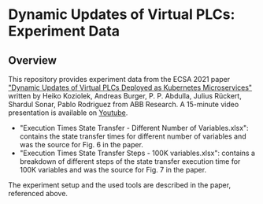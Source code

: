 # Dynamic Updates of Virtual PLCs: Experiment Data

## Overview
This repository provides experiment data from the ECSA 2021 paper ["Dynamic Updates of Virtual PLCs Deployed as Kubernetes Microservices"](https://www.koziolek.de/docs/Koziolek2021-ECSA-preprint.pdf) written by Heiko Koziolek, Andreas Burger, P. P. Abdulla, Julius Rückert, Shardul Sonar, Pablo Rodriguez from ABB Research. A 15-minute video presentation is available on [Youtube](https://www.youtube.com/watch?v=cU5J3Pj06ig).

* "Execution Times State Transfer - Different Number of Variables.xlsx": contains the state transfer times for different number of variables and was the source for Fig. 6 in the paper.
* "Execution Times State Transfer Steps - 100K variables.xlsx": contains a breakdown of different steps of the state transfer execution time for 100K variables and was the source for Fig. 7 in the paper.

The experiment setup and the used tools are described in the paper, referenced above.
